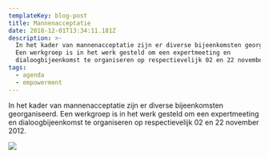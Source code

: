 ```yaml
---
templateKey: blog-post
title: Mannenacceptatie
date: 2018-12-01T13:34:11.181Z
description: >-
  In het kader van mannenacceptatie zijn er diverse bijeenkomsten georganiseerd.
  Een werkgroep is in het werk gesteld om een expertmeeting en
  dialoogbijeenkomst te organiseren op respectievelijk 02 en 22 november 2012.
tags:
  - agenda
  - empowerment
---
```

In het kader van mannenacceptatie zijn er diverse bijeenkomsten georganiseerd. Een werkgroep is in het werk gesteld om een expertmeeting en dialoogbijeenkomst te organiseren op respectievelijk 02 en 22 november 2012.



![](/img/pc190168.jpg)

